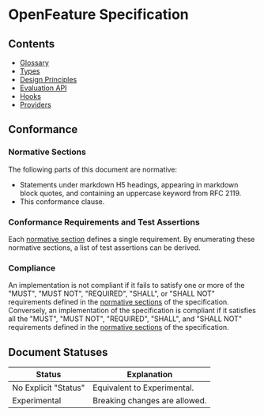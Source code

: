 # OpenFeature Specification

## Contents

- [Glossary](./glossary.md)
- [Types](./types.md)
- [Design Principles](design-principles.md)
- [Evaluation API](./flag-evaluation/flag-evaluation.md)
- [Hooks](./flag-evaluation/hooks.md)
- [Providers](./provider/providers.md)

## Conformance

### Normative Sections

The following parts of this document are normative:

- Statements under markdown H5 headings, appearing in markdown block quotes, and containing an uppercase keyword from RFC 2119.
- This conformance clause.

### Conformance Requirements and Test Assertions

Each [normative section](#normative-sections) defines a single requirement. By enumerating these normative sections, a list of test assertions can be derived.

### Compliance

An implementation is not compliant if it fails to satisfy one or more of the "MUST", "MUST NOT", "REQUIRED", "SHALL", or "SHALL NOT" requirements defined in the [normative sections](#normative-sections) of the specification. Conversely, an implementation of the specification is compliant if it satisfies all the "MUST", "MUST NOT", "REQUIRED", "SHALL", and "SHALL NOT" requirements defined in the [normative sections](#normative-sections) of the specification.

## Document Statuses

| Status               | Explanation                   |
| -------------------- | ----------------------------- |
| No Explicit "Status" | Equivalent to Experimental.   |
| Experimental         | Breaking changes are allowed. |
